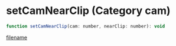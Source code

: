 # setCamNearClip (Category cam)

```js
function setCamNearClip(cam: number, nearClip: number): void
```

[filename](setCamNearClip_m.md ':include')